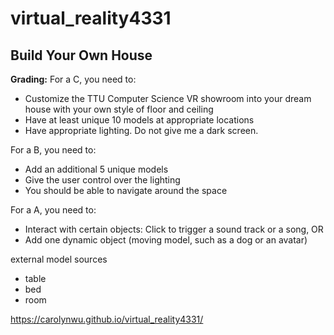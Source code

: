 # virtual_reality4331

## Build Your Own House

**Grading:**
For a C, you need to:
* Customize the TTU Computer Science VR showroom into your dream house with your own style of floor and ceiling
* Have at least unique 10 models at appropriate locations
* Have appropriate lighting. Do not give me a dark screen.

For a B, you need to:
* Add an additional 5 unique models
* Give the user control over the lighting
* You should be able to navigate around the space

For a A, you need to:
* Interact with certain objects: Click to trigger a sound track or a song, OR
* Add one dynamic object (moving model, such as a dog or an avatar)


external model sources
* table  
* bed
* room  



https://carolynwu.github.io/virtual_reality4331/

